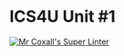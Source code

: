 # ICS4U Unit #1

[![Mr Coxall's Super Linter](https://github.com/ICS4U-Templates/ICS4U-Unit1-Evgeny-Vovk/workflows/Mr%20Coxall's%20Super%20Linter/badge.svg)](https://github.com/ICS4U-Templates/ICS4U-Unit1-Evgeny-Vovk/actions/)
